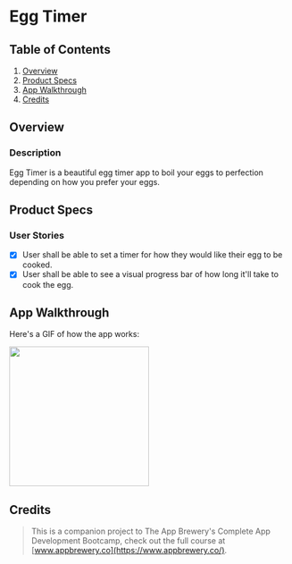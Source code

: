 # Egg Timer

## Table of Contents
1. [Overview](#Overview)
2. [Product Specs](#Product-Specs)
3. [App Walkthrough](#App-Walkthrough)
4. [Credits](#Credits)

## Overview
### Description

Egg Timer is a beautiful egg timer app to boil your eggs to perfection depending on how you prefer your eggs.

## Product Specs
### User Stories

- [X] User shall be able to set a timer for how they would like their egg to be cooked.
- [X] User shall be able to see a visual progress bar of how long it'll take to cook the egg.

## App Walkthrough

Here's a GIF of how the app works:

<img src="https://user-images.githubusercontent.com/35745973/81484450-6294ec80-91fa-11ea-8a3d-1d2d08c14921.gif" width=250>

## Credits

>This is a companion project to The App Brewery's Complete App Development Bootcamp, check out the full course at [www.appbrewery.co](https://www.appbrewery.co/).
